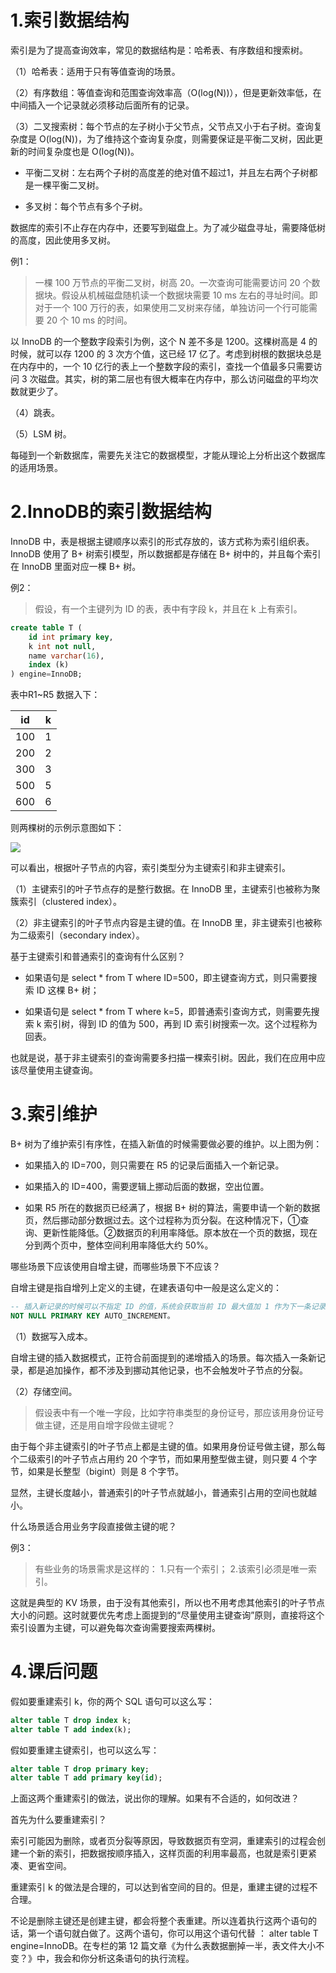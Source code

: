
# 1.索引数据结构

索引是为了提高查询效率，常见的数据结构是：哈希表、有序数组和搜索树。

（1）哈希表：适用于只有等值查询的场景。

（2）有序数组：等值查询和范围查询效率高（O(log(N))），但是更新效率低，在中间插入一个记录就必须移动后面所有的记录。

（3）二叉搜索树：每个节点的左子树小于父节点，父节点又小于右子树。查询复杂度是 O(log(N))，为了维持这个查询复杂度，则需要保证是平衡二叉树，因此更新的时间复杂度也是 O(log(N))。

- 平衡二叉树：左右两个子树的高度差的绝对值不超过1，并且左右两个子树都是一棵平衡二叉树。

- 多叉树：每个节点有多个子树。

数据库的索引不止存在内存中，还要写到磁盘上。为了减少磁盘寻址，需要降低树的高度，因此使用多叉树。

例1：

>一棵 100 万节点的平衡二叉树，树高 20。一次查询可能需要访问 20 个数据块。假设从机械磁盘随机读一个数据块需要 10 ms 左右的寻址时间。即对于一个 100 万行的表，如果使用二叉树来存储，单独访问一个行可能需要 20 个 10 ms 的时间。

以 InnoDB 的一个整数字段索引为例，这个 N 差不多是 1200。这棵树高是 4 的时候，就可以存 1200 的 3 次方个值，这已经 17 亿了。考虑到树根的数据块总是在内存中的，一个 10 亿行的表上一个整数字段的索引，查找一个值最多只需要访问 3 次磁盘。其实，树的第二层也有很大概率在内存中，那么访问磁盘的平均次数就更少了。

（4）跳表。

（5）LSM 树。

每碰到一个新数据库，需要先关注它的数据模型，才能从理论上分析出这个数据库的适用场景。

# 2.InnoDB的索引数据结构

 InnoDB 中，表是根据主键顺序以索引的形式存放的，该方式称为索引组织表。InnoDB 使用了 B+ 树索引模型，所以数据都是存储在 B+ 树中的，并且每个索引在 InnoDB 里面对应一棵 B+ 树。

例2：

>假设，有一个主键列为 ID 的表，表中有字段 k，并且在 k 上有索引。

```sql
create table T (
    id int primary key, 
    k int not null, 
    name varchar(16),
    index (k)
) engine=InnoDB;
```

表中R1~R5 数据入下：

|id|k|
|--|-|
|100|1|
|200|2|
|300|3|
|500|5|
|600|6|

则两棵树的示例示意图如下：

![](./images/4/1.png)

可以看出，根据叶子节点的内容，索引类型分为主键索引和非主键索引。

（1）主键索引的叶子节点存的是整行数据。在 InnoDB 里，主键索引也被称为聚簇索引（clustered index）。

（2）非主键索引的叶子节点内容是主键的值。在 InnoDB 里，非主键索引也被称为二级索引（secondary index）。

基于主键索引和普通索引的查询有什么区别？

- 如果语句是 select * from T where ID=500，即主键查询方式，则只需要搜索 ID 这棵 B+ 树；

- 如果语句是 select * from T where k=5，即普通索引查询方式，则需要先搜索 k 索引树，得到 ID 的值为 500，再到 ID 索引树搜索一次。这个过程称为回表。

也就是说，基于非主键索引的查询需要多扫描一棵索引树。因此，我们在应用中应该尽量使用主键查询。

# 3.索引维护

B+ 树为了维护索引有序性，在插入新值的时候需要做必要的维护。以上图为例：

- 如果插入的 ID=700，则只需要在 R5 的记录后面插入一个新记录。

- 如果插入的 ID=400，需要逻辑上挪动后面的数据，空出位置。

- 如果 R5 所在的数据页已经满了，根据 B+ 树的算法，需要申请一个新的数据页，然后挪动部分数据过去。这个过程称为页分裂。在这种情况下，①查询、更新性能降低。②数据页的利用率降低。原本放在一个页的数据，现在分到两个页中，整体空间利用率降低大约 50%。

哪些场景下应该使用自增主键，而哪些场景下不应该？

自增主键是指自增列上定义的主键，在建表语句中一般是这么定义的：

```sql
-- 插入新记录的时候可以不指定 ID 的值，系统会获取当前 ID 最大值加 1 作为下一条记录的 ID 值。
NOT NULL PRIMARY KEY AUTO_INCREMENT。
```

（1）数据写入成本。

自增主键的插入数据模式，正符合前面提到的递增插入的场景。每次插入一条新记录，都是追加操作，都不涉及到挪动其他记录，也不会触发叶子节点的分裂。

（2）存储空间。

>假设表中有一个唯一字段，比如字符串类型的身份证号，那应该用身份证号做主键，还是用自增字段做主键呢？

由于每个非主键索引的叶子节点上都是主键的值。如果用身份证号做主键，那么每个二级索引的叶子节点占用约 20 个字节，而如果用整型做主键，则只要 4 个字节，如果是长整型（bigint）则是 8 个字节。

显然，主键长度越小，普通索引的叶子节点就越小，普通索引占用的空间也就越小。

什么场景适合用业务字段直接做主键的呢？

例3：

>有些业务的场景需求是这样的：
 1.只有一个索引；
 2.该索引必须是唯一索引。

这就是典型的 KV 场景，由于没有其他索引，所以也不用考虑其他索引的叶子节点大小的问题。这时就要优先考虑上面提到的“尽量使用主键查询”原则，直接将这个索引设置为主键，可以避免每次查询需要搜索两棵树。

# 4.课后问题

假如要重建索引 k，你的两个 SQL 语句可以这么写：

```sql
alter table T drop index k;
alter table T add index(k);
```

假如要重建主键索引，也可以这么写：

```sql
alter table T drop primary key;
alter table T add primary key(id);
```

上面这两个重建索引的做法，说出你的理解。如果有不合适的，如何改进？

首先为什么要重建索引？

索引可能因为删除，或者页分裂等原因，导致数据页有空洞，重建索引的过程会创建一个新的索引，把数据按顺序插入，这样页面的利用率最高，也就是索引更紧凑、更省空间。

重建索引 k 的做法是合理的，可以达到省空间的目的。但是，重建主键的过程不合理。

不论是删除主键还是创建主键，都会将整个表重建。所以连着执行这两个语句的话，第一个语句就白做了。这两个语句，你可以用这个语句代替 ： alter table T engine=InnoDB。在专栏的第 12 篇文章《为什么表数据删掉一半，表文件大小不变？》中，我会和你分析这条语句的执行流程。
